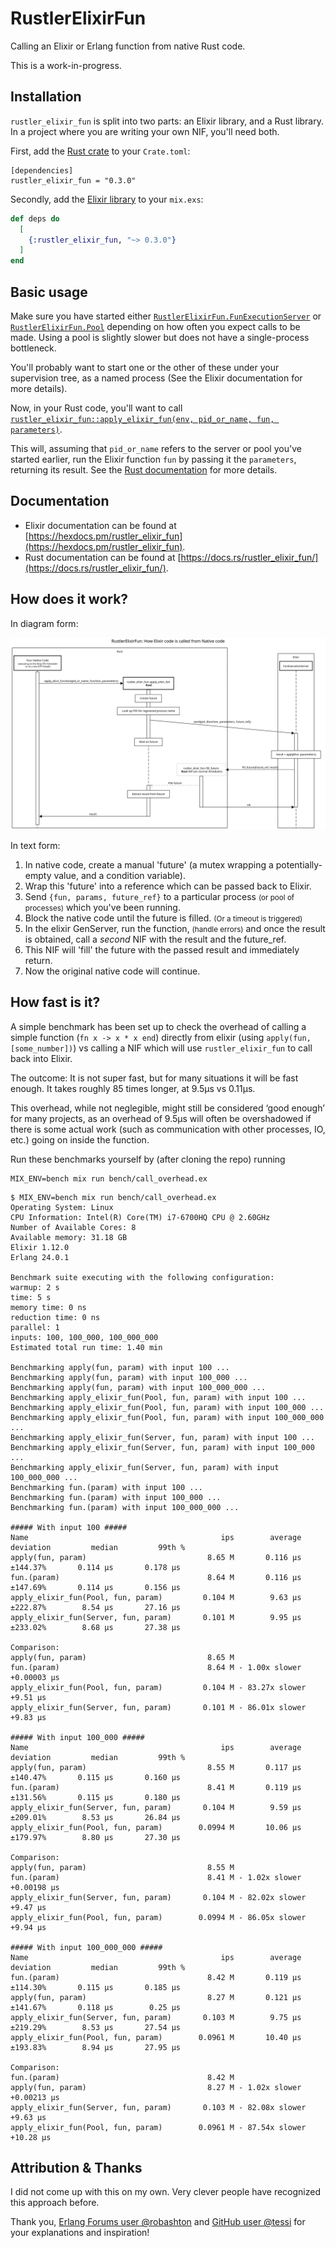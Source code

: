 # RustlerElixirFun

Calling an Elixir or Erlang function from native Rust code.

This is a work-in-progress.

## Installation

`rustler_elixir_fun` is split into two parts: an Elixir library, and a Rust library.
In a project where you are writing your own NIF, you'll need both.


First, add the [Rust crate](https://crates.io/crates/rustler_elixir_fun) to your `Crate.toml`:

```
[dependencies]
rustler_elixir_fun = "0.3.0"
```

Secondly, add the [Elixir library](https://hex.pm/packages/rustler_elixir_fun) to your `mix.exs`:
```elixir
def deps do
  [
    {:rustler_elixir_fun, "~> 0.3.0"}
  ]
end
```


## Basic usage

Make sure you have started either [`RustlerElixirFun.FunExecutionServer`](https://hexdocs.pm/rustler_elixir_fun/RustlerElixirFun.FunExecutionServer.html) or [`RustlerElixirFun.Pool`](https://hexdocs.pm/rustler_elixir_fun/RustlerElixirFun.Pool.html) depending on how often you expect calls to be made. Using a pool is slightly slower but does not have a single-process bottleneck.

You'll probably want to start one or the other of these under your supervision tree, as a named process (See the Elixir documentation for more details).

Now, in your Rust code, you'll want to call [`rustler_elixir_fun::apply_elixir_fun(env, pid_or_name, fun, parameters)`](https://docs.rs/rustler_elixir_fun/0.1.0/rustler_elixir_fun/fn.apply_elixir_fun.html).

This will, assuming that `pid_or_name` refers to the server or pool you've started earlier, run the Elixir function `fun` by passing it the `parameters`, returning its result.
See the [Rust documentation](https://docs.rs/rustler_elixir_fun/0.1.0/rustler_elixir_fun/fn.apply_elixir_fun.html) for more details.

## Documentation

- Elixir documentation can be found at [https://hexdocs.pm/rustler_elixir_fun](https://hexdocs.pm/rustler_elixir_fun).
- Rust documentation can be found at [https://docs.rs/rustler_elixir_fun/](https://docs.rs/rustler_elixir_fun/).

## How does it work?

In diagram form:

![sequence_diagram](/media/rustler_elixir_fun_sequence_diagram.png)

In text form:

1. In native code, create a manual 'future' (a mutex wrapping a potentially-empty value, and a condition variable).
2. Wrap this 'future' into a reference which can be passed back to Elixir.
3. Send `{fun, params, future_ref}` to a particular process <small>(or pool of processes)</small> which you've been running.
4. Block the native code until the future is filled. <small>(Or a timeout is triggered)</small>
5. In the elixir GenServer, run the function, <small>(handle errors)</small> and once the result is obtained, call a _second_ NIF with the result and the future_ref.
6. This NIF will 'fill' the future with the passed result and immediately return.
7. Now the original native code will continue.

## How fast is it?

A simple benchmark has been set up to check the overhead of calling a simple function (`fn x -> x * x end`) directly from elixir (using `apply(fun, [some_number])`) vs calling a NIF which will use `rustler_elixir_fun` to call back into Elixir.

The outcome: It is not super fast, but for many situations it will be fast enough. It takes roughly 85 times longer, at 9.5µs vs 0.11µs.

This overhead, while not neglegible, might still be considered ‘good enough’ for many projects, as an overhead of 9.5µs will often be overshadowed if there is some actual work (such as communication with other processes, IO, etc.) going on inside the function.

Run these benchmarks yourself by (after cloning the repo) running

```
MIX_ENV=bench mix run bench/call_overhead.ex 
```


```
$ MIX_ENV=bench mix run bench/call_overhead.ex 
Operating System: Linux
CPU Information: Intel(R) Core(TM) i7-6700HQ CPU @ 2.60GHz
Number of Available Cores: 8
Available memory: 31.18 GB
Elixir 1.12.0
Erlang 24.0.1

Benchmark suite executing with the following configuration:
warmup: 2 s
time: 5 s
memory time: 0 ns
reduction time: 0 ns
parallel: 1
inputs: 100, 100_000, 100_000_000
Estimated total run time: 1.40 min

Benchmarking apply(fun, param) with input 100 ...
Benchmarking apply(fun, param) with input 100_000 ...
Benchmarking apply(fun, param) with input 100_000_000 ...
Benchmarking apply_elixir_fun(Pool, fun, param) with input 100 ...
Benchmarking apply_elixir_fun(Pool, fun, param) with input 100_000 ...
Benchmarking apply_elixir_fun(Pool, fun, param) with input 100_000_000 ...
Benchmarking apply_elixir_fun(Server, fun, param) with input 100 ...
Benchmarking apply_elixir_fun(Server, fun, param) with input 100_000 ...
Benchmarking apply_elixir_fun(Server, fun, param) with input 100_000_000 ...
Benchmarking fun.(param) with input 100 ...
Benchmarking fun.(param) with input 100_000 ...
Benchmarking fun.(param) with input 100_000_000 ...

##### With input 100 #####
Name                                           ips        average  deviation         median         99th %
apply(fun, param)                           8.65 M       0.116 μs   ±144.37%       0.114 μs       0.178 μs
fun.(param)                                 8.64 M       0.116 μs   ±147.69%       0.114 μs       0.156 μs
apply_elixir_fun(Pool, fun, param)         0.104 M        9.63 μs   ±222.87%        8.54 μs       27.16 μs
apply_elixir_fun(Server, fun, param)       0.101 M        9.95 μs   ±233.02%        8.68 μs       27.38 μs

Comparison: 
apply(fun, param)                           8.65 M
fun.(param)                                 8.64 M - 1.00x slower +0.00003 μs
apply_elixir_fun(Pool, fun, param)         0.104 M - 83.27x slower +9.51 μs
apply_elixir_fun(Server, fun, param)       0.101 M - 86.01x slower +9.83 μs

##### With input 100_000 #####
Name                                           ips        average  deviation         median         99th %
apply(fun, param)                           8.55 M       0.117 μs   ±140.47%       0.115 μs       0.160 μs
fun.(param)                                 8.41 M       0.119 μs   ±131.56%       0.115 μs       0.180 μs
apply_elixir_fun(Server, fun, param)       0.104 M        9.59 μs   ±209.01%        8.53 μs       26.84 μs
apply_elixir_fun(Pool, fun, param)        0.0994 M       10.06 μs   ±179.97%        8.80 μs       27.30 μs

Comparison: 
apply(fun, param)                           8.55 M
fun.(param)                                 8.41 M - 1.02x slower +0.00198 μs
apply_elixir_fun(Server, fun, param)       0.104 M - 82.02x slower +9.47 μs
apply_elixir_fun(Pool, fun, param)        0.0994 M - 86.05x slower +9.94 μs

##### With input 100_000_000 #####
Name                                           ips        average  deviation         median         99th %
fun.(param)                                 8.42 M       0.119 μs   ±114.30%       0.115 μs       0.185 μs
apply(fun, param)                           8.27 M       0.121 μs   ±141.67%       0.118 μs        0.25 μs
apply_elixir_fun(Server, fun, param)       0.103 M        9.75 μs   ±219.29%        8.53 μs       27.54 μs
apply_elixir_fun(Pool, fun, param)        0.0961 M       10.40 μs   ±193.83%        8.94 μs       27.95 μs

Comparison: 
fun.(param)                                 8.42 M
apply(fun, param)                           8.27 M - 1.02x slower +0.00213 μs
apply_elixir_fun(Server, fun, param)       0.103 M - 82.08x slower +9.63 μs
apply_elixir_fun(Pool, fun, param)        0.0961 M - 87.54x slower +10.28 μs
```

## Attribution & Thanks

I did not come up with this on my own. Very clever people have recognized this approach before.

Thank you, [Erlang Forums user @robashton](https://erlangforums.com/t/how-to-call-a-fun-from-a-nif/915/8?u=qqwy) and [GitHub user @tessi](https://github.com/tessi/wasmex/issues/256#issuecomment-848339952) for your explanations and inspiration!
